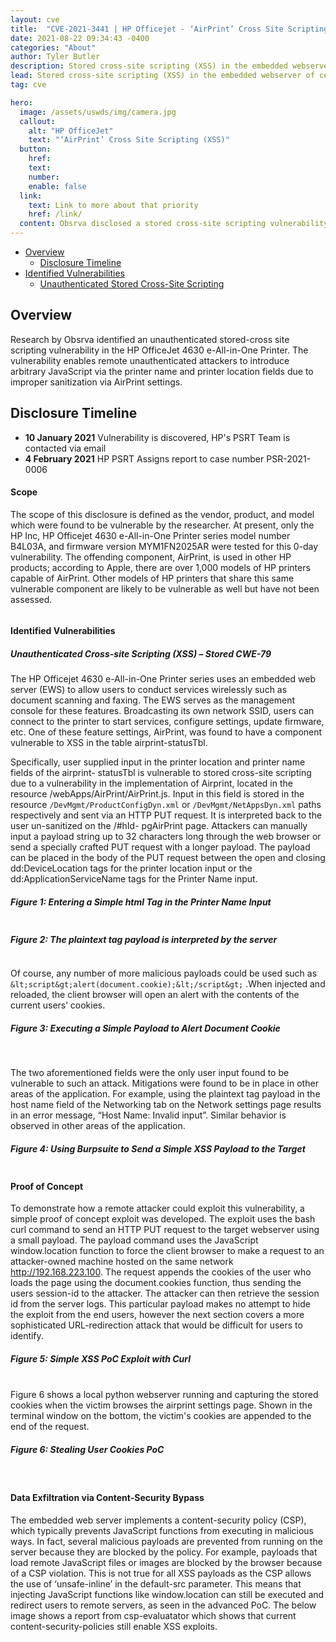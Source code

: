 ```yaml
---
layout: cve
title:  "CVE-2021-3441 | HP Officejet - ‘AirPrint’ Cross Site Scripting (XSS)"
date: 2021-08-22 09:34:43 -0400
categories: "About"
author: Tyler Butler
description: Stored cross-site scripting (XSS) in the embedded webserver of certain HP OfficeJet Printers—including the 4630 e-All-in-One Printer and 7110 Wide Format ePrinter— enables remote unauthenticated attackers to introduce arbitrary JavaScript via the printer name and printer location fields.
lead: Stored cross-site scripting (XSS) in the embedded webserver of certain HP OfficeJet Printers—including the 4630 e-All-in-One Printer and 7110 Wide Format ePrinter— enables remote unauthenticated attackers to introduce arbitrary JavaScript via the printer name and printer location fields.
tag: cve 

hero:
  image: /assets/uswds/img/camera.jpg
  callout:
    alt: "HP OfficeJet"
    text: "‘AirPrint’ Cross Site Scripting (XSS)"
  button:
    href:
    text:
    number:
    enable: false
  link:
    text: Link to more about that priority
    href: /link/
  content: Obsrva disclosed a stored cross-site scripting vulnerability to printer manufacturer HP.
---  
```


+  [Overview](#overview)
    +  [Disclosure Timeline](#timeline)
+  [Identified Vulnerabilities](#identified-vulnerabilities)
    +  [Unauthenticated Stored Cross-Site Scripting](#)


## Overview

Research by Obsrva identified an unauthenticated stored-cross site scripting vulnerability in the HP OfficeJet 4630 e-All-in-One Printer. The vulnerability enables remote unauthenticated attackers to introduce arbitrary JavaScript via the printer name and printer location fields due to improper sanitization via AirPrint settings. 

## Disclosure Timeline    


-  **10 January 2021** Vulnerability is discovered, HP's PSRT Team is contacted via email  
-  **4 February 2021** HP PSRT Assigns report to case number PSR-2021-0006  




#### **Scope**

The scope of this disclosure is defined as the vendor, product, and model which were found to be vulnerable by the researcher. At present, only the HP Inc, HP Officejet 4630 e-All-in-One Printer series model number B4L03A, and firmware version MYM1FN2025AR were tested for this 0-day vulnerability. The offending component, AirPrint, is used in other HP products; according to Apple, there are over 1,000 models of HP printers capable of AirPrint. Other models of HP printers that share this same vulnerable component are likely to be vulnerable as well but have not been assessed.  


<div class="row">
    <div class="mx-auto">
        <img class="img-fluid rounded z-depth-1" src="/assets/img/posts/2021-04-28-HP-4630-XSS/table1.png" alt="" title="Table 1: Tested Product Version"/>
    </div>
</div>  


#### **Identified Vulnerabilities**

##### *Unauthenticated Cross-site Scripting (XSS) – Stored CWE-79*  


The HP Officejet 4630 e-All-in-One Printer series uses an embedded web server (EWS) to allow users to conduct services wirelessly such as document scanning and faxing. The EWS serves as the management console for these features. Broadcasting its own network SSID, users can connect to the printer to start services, configure settings, update firmware, etc. One of these feature settings, AirPrint, was found to have a component vulnerable to XSS in the table airprint-statusTbl.  

Specifically, user supplied input in the printer location and printer name fields of the airprint- statusTbl is vulnerable to stored cross-site scripting due to a vulnerability in the implementation of Airprint, located in the resource /webApps/AirPrint/AirPrint.js. Input in this field is stored in the resource `/DevMgmt/ProductConfigDyn.xml` or `/DevMgmt/NetAppsDyn.xml` paths respectively and sent via an HTTP PUT request. It is interpreted back to the user un-sanitized on the /#hId- pgAirPrint page. Attackers can manually input a payload string up to 32 characters long through the web browser or send a specially crafted PUT request with a longer payload. The payload can be placed in the body of the PUT request between the open and closing dd:DeviceLocation tags for the printer location input or the dd:ApplicationServiceName tags for the Printer Name input.  

<div class="row">
    <div class="mx-auto"><h5>Figure 1: Entering a Simple html Tag in the Printer Name Input</h5></div>
    <div class="mx-auto">
        <img class="img-fluid rounded z-depth-1" src="/assets/img/posts/2021-04-28-HP-4630-XSS/figure1.png" alt=""  itle="Table 1: Tested Product Version"/>
    </div>
</div>  

<div class="row mx-auto">
    <div class="mx-auto"><h5>Figure 2: The plaintext tag payload is interpreted by the server</h5></div>
    <div class="mx-auto">
        <img class="img-fluid rounded z-depth-1" src="/assets/img/posts/2021-04-28-HP-4630-XSS/figure2.png" alt=""  title="Table 1: Tested Product Version"/>
    </div>
</div>    


Of course, any number of more malicious payloads could be used such as ```&lt;script&gt;alert(document.cookie);&lt;/script&gt;``` .When injected and reloaded, the client browser will open an alert with the contents of the current users’ cookies.

<div class="row mx-auto">
    <div class="mx-auto"><h5>Figure 3: Executing a Simple Payload to Alert Document Cookie</h5></div>
    <div class="mx-auto">
        <img class="img-fluid rounded z-depth-1" src="/assets/img/posts/2021-04-28-HP-4630-XSS/figure3.png" alt=""  title="Table 1: Tested Product Version"/>
    </div>
</div>      
<br>

The two aforementioned fields were the only user input found to be vulnerable to such an attack. Mitigations were found to be in place in other areas of the application. For example, using the plaintext tag payload in the host name field of the Networking  tab on the Network settings page results in an error message, “Host Name: Invalid input”. Similar behavior is observed in other areas of the application.    


<div class="row mx-auto">
    <div class="mx-auto"><h5>Figure 4: Using Burpsuite to Send a Simple XSS Payload to the Target</h5></div>
    <div class="mx-auto">
        <img class="img-fluid rounded z-depth-1" src="/assets/img/posts/2021-04-28-HP-4630-XSS/figure4.png" alt=""  title="Table 1: Tested Product Version"/>
    </div>
</div>    


#### **Proof of Concept**

To demonstrate how a remote attacker could exploit this vulnerability, a simple proof of concept exploit was developed. The exploit uses the bash curl command to send an HTTP PUT request to the target webserver using a small payload. The payload command uses the JavaScript window.location function to force the client browser to make a request to an attacker-owned machine hosted on the same network http://192.168.223.100. The request appends the cookies of the user who loads the page using the document.cookies function, thus sending the users session-id to the attacker. The attacker can then retrieve the session id from the server logs. This particular payload makes no attempt to hide the exploit from the end users, however the next section covers a more sophisticated URL-redirection attack that would be difficult for users to identify.  

<div class="row mx-auto">
    <div class="mx-auto"><h5>Figure 5: Simple XSS PoC Exploit with Curl</h5></div>
    <div class="mx-auto">
        <img class="img-fluid rounded z-depth-1" src="/assets/img/posts/2021-04-28-HP-4630-XSS/figure5.png" alt=""  title="Table 1: Tested Product Version"/>
    </div>
</div>    

<br>
Figure 6 shows a local python webserver running and capturing the stored cookies when the victim browses the airprint settings page. Shown in the terminal window on the bottom, the victim's cookies are appended to the end of the request. 


<div class="row mx-auto">
    <div class="mx-auto"><h5>Figure 6: Stealing User Cookies PoC</h5></div>
    <div class="mx-auto">
        <img class="img-fluid rounded z-depth-1" src="/assets/img/posts/2021-04-28-HP-4630-XSS/figure6.png" alt=""  title="Table 1: Tested Product Version"/>
    </div>
</div>      

<br>

#### **Data Exfiltration via Content-Security Bypass**  

The embedded web server implements a content-security policy (CSP), which typically prevents JavaScript functions from executing in malicious ways. In fact, several malicious payloads are prevented from running on the server because they are blocked by the policy. For example, payloads that load remote JavaScript files or images are blocked by the browser because of a CSP violation. This is not true for all XSS payloads as the CSP allows the use of ‘unsafe-inline’  in the default-src parameter.  This means that injecting JavaScript functions like window.location can still be executed and redirect users to remote servers, as seen in the advanced PoC. The below image shows a report from csp-evaluatator which shows that current content-security-policies still enable XSS exploits.  




